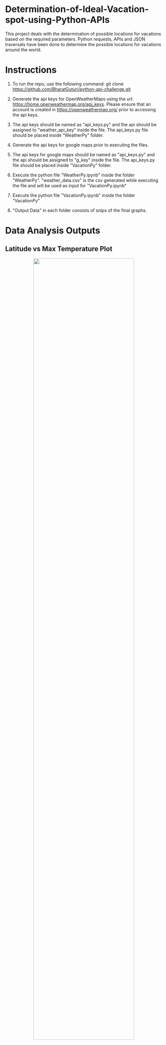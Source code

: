# Determination-of-Ideal-Vacation-spot-using-Python-APIs
This project deals with the determination of possible locations for vacations based on the required parameters. Python requests, APIs and JSON traversals have been done to determine the possible locations for vacations around the world.

# Instructions

1)  To run the repo, use the following command:
    git clone https://github.com/BharatGuturi/python-api-challenge.git
    
2)  Generate the api keys for OpenWeatherMaps using the url: https://home.openweathermap.org/api_keys. Please ensure that an account is created in https://openweathermap.org/ prior to accessing the api keys.

3)  The api keys should be named as "api_keys.py" and the api should be assigned to "weather_api_key" inside the file. The api_keys.py file should be placed inside "WeatherPy" folder.

4)  Generate the api keys for google maps prior to executing the files.

5)  The api keys for google maps should be named as "api_keys.py" and the api should be assigned to "g_key" inside the file. The api_keys.py file should be placed inside "VacationPy" folder.

6)  Execute the python file "WeatherPy.ipynb" inside the folder "WeatherPy". "weather_data.csv" is the csv generated while executing the file and will be used as input for "VacationPy.ipynb"

7)  Execute the python file "VacationPy.ipynb" inside the folder "VacationPy"

8)  "Output Data" in each folder consists of snips of the final graphs.

# Data Analysis Outputs

## Latitude vs Max Temperature Plot

<p align="center"><img src='https://github.com/BharatGuturi/python-api-challenge/blob/main/Output/LatitudevsMaxTemp.png' width = 80% ></p> 

## Latitude vs Min Temperature Plot

<p align="center"><img src='https://github.com/BharatGuturi/python-api-challenge/blob/main/Output/LatitudevsMinTemp.png' width = 80% ></p> 

## Latitude vs Temperature Plot

<p align="center"><img src='https://github.com/BharatGuturi/python-api-challenge/blob/main/Output/LatitudevsTemp.png' width = 80% ></p>

## Latitude vs Humidity Plot

<p align="center"><img src='https://github.com/BharatGuturi/python-api-challenge/blob/main/Output/LatitudevsHumidity.png' width = 80% ></p>

## Latitude vs Cloudiness Plot

<p align="center"><img src='https://github.com/BharatGuturi/python-api-challenge/blob/main/Output/LatitudevsCloudiness.png' width = 80% ></p>

## Latitude vs Wind Speed Plot

<p align="center"><img src='https://github.com/BharatGuturi/python-api-challenge/blob/main/Output/LatitudevsWindSpeed.png' width = 80% ></p>

## Latitude vs Max Temp Linear Regression in Northern Hemisphere

<p align="center"><img src='https://github.com/BharatGuturi/python-api-challenge/blob/main/Output/NorthLatitudevsMaxTempNorth.png' width = 80% ></p>

## Latitude vs Max Temp Linear Regression in Southern Hemisphere

<p align="center"><img src='https://github.com/BharatGuturi/python-api-challenge/blob/main/Output/SouthLatitudevsMaxTempSouth.png' width = 80% ></p>

## Latitude vs Humidity Linear Regression in Northern Hemisphere

<p align="center"><img src='https://github.com/BharatGuturi/python-api-challenge/blob/main/Output/NorthLatitudevsHumidityNorth.png' width = 80% ></p>

## Latitude vs Humidity Linear Regression in Southern Hemisphere

<p align="center"><img src='https://github.com/BharatGuturi/python-api-challenge/blob/main/Output/SouthLatitudevsHumiditySouth.png' width = 80% ></p>

## Latitude vs Cloudiness Linear Regression in Northern Hemisphere

<p align="center"><img src='https://github.com/BharatGuturi/python-api-challenge/blob/main/Output/NorthLatitudevsCloudinessNorth.png' width = 80% ></p>

## Latitude vs Cloudiness Linear Regression in Southern Hemisphere

<p align="center"><img src='https://github.com/BharatGuturi/python-api-challenge/blob/main/Output/SouthLatitudevsCloudinessSouth.png' width = 80% ></p>

## Latitude vs Wind Speed Linear Regression in Northern Hemisphere

<p align="center"><img src='https://github.com/BharatGuturi/python-api-challenge/blob/main/Output/NorthLatitudevsWindSpeedNorth.png' width = 80% ></p>

## Latitude vs Wind Speed Linear Regression in Southern Hemisphere

<p align="center"><img src='https://github.com/BharatGuturi/python-api-challenge/blob/main/Output/SouthLatitudevsWindSpeedSouth.png' width = 80% ></p>

## Heatmap showing humidity of various locations

<p align="center"><img src='https://github.com/BharatGuturi/python-api-challenge/blob/main/Output/HeatmapHumidity.png' width = 80% ></p>

## Heatmap showing probable vacation locations based on few parameters

<p align="center"><img src='https://github.com/BharatGuturi/python-api-challenge/blob/main/Output/HeatmapVacationLocation.png' width = 80% ></p>


